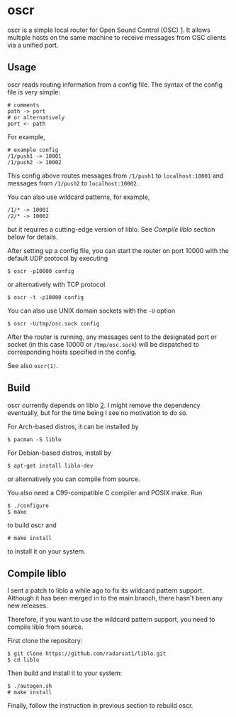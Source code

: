 oscr
====

oscr is a simple local router for Open Sound Control (OSC) [1].
It allows multiple hosts on the same machine to receive
messages from OSC clients via a unified port.

Usage
-----

oscr reads routing information from a config file. The
syntax of the config file is very simple:

    # comments
    path -> port
    # or alternatively
    port <- path

For example,

    # example config
    /1/push1 -> 10001
    /1/push2 -> 10002

This config above routes messages from `/1/push1` to
`localhost:10001` and messages from `/1/push2` to
`localhost:10002`.

You can also use wildcard patterns, for example,

    /1/* -> 10001
    /2/* -> 10002

but it requires a cutting-edge version of liblo. See *Compile
liblo* section below for details.

After setting up a config file, you can start the router on
port 10000 with the default UDP protocol by executing

    $ oscr -p10000 config

or alternatively with TCP protocol

    $ oscr -t -p10000 config

You can also use UNIX domain sockets with the `-U` option

    $ oscr -U/tmp/osc.sock config

After the router is running, any messages sent to the
designated port or socket (in this case 10000 or
`/tmp/osc.sock`) will be dispatched to corresponding hosts
specified in the config.

See also `oscr(1)`.

Build
-----

oscr currently depends on liblo [2]. I might remove the
dependency eventually, but for the time being I see no
motivation to do so.

For Arch-based distros, it can be installed by

    $ pacman -S liblo

For Debian-based distros, install by

    $ apt-get install liblo-dev

or alternatively you can compile from source.

You also need a C99-compatible C compiler and POSIX make.
Run

    $ ./configure
    $ make

to build oscr and

    # make install

to install it on your system.

Compile liblo
-------------

I sent a patch to liblo a while ago to fix its wildcard
pattern support. Although it has been merged in to the main
branch, there hasn't been any new releases.

Therefore, if you want to use the wildcard pattern support,
you need to compile liblo from source.

First clone the repository:

    $ git clone https://github.com/radarsat1/liblo.git
    $ cd liblo

Then build and install it to your system:

    $ ./autogen.sh
    # make install

Finally, follow the instruction in previous section to
rebuild oscr.


[1]: http://opensoundcontrol.org/
[2]: http://liblo.sourceforge.net/
